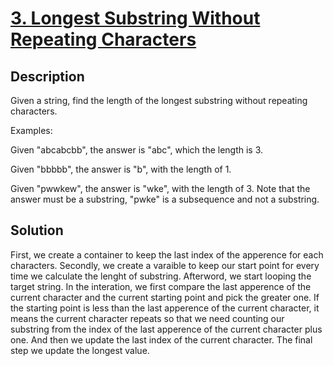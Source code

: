 # [3. Longest Substring Without Repeating Characters](https://leetcode.com/problems/longest-substring-without-repeating-characters)

## Description

Given a string, find the length of the longest substring without repeating characters.

Examples:

Given "abcabcbb", the answer is "abc", which the length is 3.

Given "bbbbb", the answer is "b", with the length of 1.

Given "pwwkew", the answer is "wke", with the length of 3. Note that the answer must be a substring, "pwke" is a subsequence and not a substring.

## Solution
First, we create a container to keep the last index of the apperence for each characters. Secondly, we create a varaible to keep our start point for every time we calculate the lenght of substring. Afterword, we start looping the target string. In the interation, we first compare the last apperence of the current character and the current starting point and pick the greater one. If the starting point is less than the last apperence of the current character, it means the current character repeats so that we need counting our substring from the index of the last apperence of the current character plus one. And then we update the last index of the current character. The final step we update the longest value.
